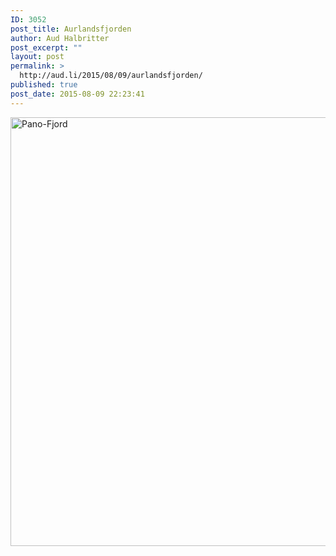 ```yaml
---
ID: 3052
post_title: Aurlandsfjorden
author: Aud Halbritter
post_excerpt: ""
layout: post
permalink: >
  http://aud.li/2015/08/09/aurlandsfjorden/
published: true
post_date: 2015-08-09 22:23:41
---
```

<a href="http://aud.li/wp-content/uploads/2015/08/Pano-Fjord.jpg"><img class="alignnone size-large wp-image-3053" src="http://aud.li/wp-content/uploads/2015/08/Pano-Fjord-1024x780.jpg" alt="Pano-Fjord" width="900" height="686" /></a>